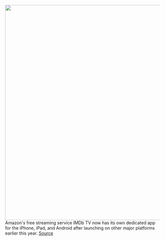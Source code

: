<img src='https://cdn.vox-cdn.com/thumbor/rDF2L-JtVwniWjr4aUZQjNm-7Bg=/0x0:947x889/1200x800/filters:focal(378x397:528x547)/cdn.vox-cdn.com/uploads/chorus_image/image/69685792/iOS_Image.0.jpg' width='700px' /><br/>
Amazon's free streaming service IMDb TV now has its own dedicated app for the iPhone, iPad, and Android after launching on other major platforms earlier this year.
<a href='https://www.theverge.com/2021/8/5/22611993/imdb-tv-mobile-app-ios-ipad-android'> Source <a/>